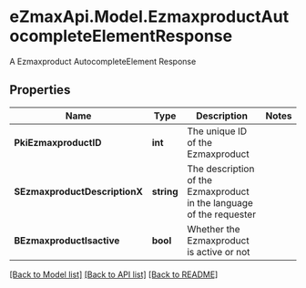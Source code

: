 # eZmaxApi.Model.EzmaxproductAutocompleteElementResponse
A Ezmaxproduct AutocompleteElement Response

## Properties

Name | Type | Description | Notes
------------ | ------------- | ------------- | -------------
**PkiEzmaxproductID** | **int** | The unique ID of the Ezmaxproduct | 
**SEzmaxproductDescriptionX** | **string** | The description of the Ezmaxproduct in the language of the requester | 
**BEzmaxproductIsactive** | **bool** | Whether the Ezmaxproduct is active or not | 

[[Back to Model list]](../README.md#documentation-for-models) [[Back to API list]](../README.md#documentation-for-api-endpoints) [[Back to README]](../README.md)

